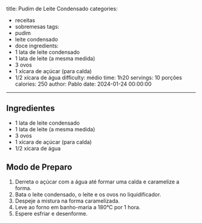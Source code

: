 title: Pudim de Leite Condensado
categories:
  - receitas
  - sobremesas
tags:
  - pudim
  - leite condensado
  - doce
ingredients:
  - 1 lata de leite condensado
  - 1 lata de leite (a mesma medida)
  - 3 ovos
  - 1 xícara de açúcar (para calda)
  - 1/2 xícara de água
difficulty: médio
time: 1h20
servings: 10 porções
calories: 250
author: Pablo
date: 2024-01-24 00:00:00
---

## Ingredientes

- 1 lata de leite condensado  
- 1 lata de leite (a mesma medida)  
- 3 ovos  
- 1 xícara de açúcar (para calda)  
- 1/2 xícara de água  

## Modo de Preparo

1. Derreta o açúcar com a água até formar uma calda e caramelize a forma.  
2. Bata o leite condensado, o leite e os ovos no liquidificador.  
3. Despeje a mistura na forma caramelizada.  
4. Leve ao forno em banho-maria a 180°C por 1 hora.  
5. Espere esfriar e desenforme.  
